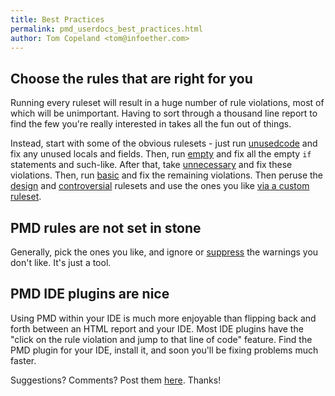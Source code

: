 ```yaml
---
title: Best Practices
permalink: pmd_userdocs_best_practices.html
author: Tom Copeland <tom@infoether.com>
---
```


## Choose the rules that are right for you

Running every ruleset will result in a huge number of rule violations, most of which will be unimportant.
Having to sort through a thousand line report to find the few you're really interested in takes
all the fun out of things.

Instead, start with some of the obvious rulesets - just run [unusedcode](/pmd_rules_java.html#Unused_Code) and fix any unused locals and fields.
Then, run [empty](/pmd_rules_java.html#Empty_Code) and fix all the empty `if` statements and such-like. After that, take [unnecessary](/pmd_rules_java.html#Unnecessary)
and fix these violations. Then, run [basic](/pmd_rules_java.html#Basic) and fix the remaining violations.
Then peruse the [design](/pmd_rules_java.html#Design) and [controversial](/pmd_rules_java.html#Controversial) rulesets and use the ones
you like [via a custom ruleset](/pmd_userdocs_understanding_rulesets.html).

## PMD rules are not set in stone

Generally, pick the ones you like, and ignore or [suppress](/pmd_userdocs_suppressing.html) the warnings you don't like. It's just a tool.

## PMD IDE plugins are nice

Using PMD within your IDE is much more enjoyable than flipping back and forth
between an HTML report and your IDE. Most IDE plugins have the "click on the rule
violation and jump to that line of code" feature. Find the PMD plugin for your IDE, install it,
and soon you'll be fixing problems much faster.

Suggestions?  Comments?  Post them [here](https://github.com/pmd/pmd/issues). Thanks!
